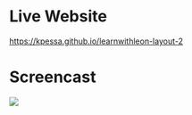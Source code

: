 # Live Website

https://kpessa.github.io/learnwithleon-layout-2

# Screencast

![](https://github.com/kpessa/learnwithleon-layout-2/blob/main/screencast.gif?raw=true)
